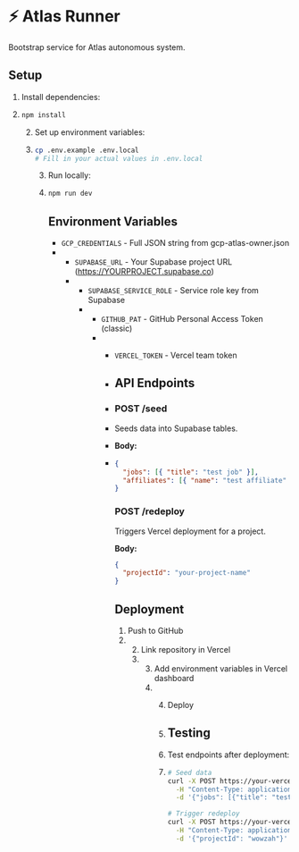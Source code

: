 # ⚡ Atlas Runner

Bootstrap service for Atlas autonomous system.

## Setup

1. Install dependencies:
2. ```bash
   npm install
   ```

   2. Set up environment variables:
   3. ```bash
      cp .env.example .env.local
      # Fill in your actual values in .env.local
      ```

      3. Run locally:
      4. ```bash
         npm run dev
         ```

         ## Environment Variables

         - `GCP_CREDENTIALS` - Full JSON string from gcp-atlas-owner.json
         - - `SUPABASE_URL` - Your Supabase project URL (https://YOURPROJECT.supabase.co)
           - - `SUPABASE_SERVICE_ROLE` - Service role key from Supabase
             - - `GITHUB_PAT` - GitHub Personal Access Token (classic)
               - - `VERCEL_TOKEN` - Vercel team token
                
                 - ## API Endpoints
                
                 - ### POST /seed
                 - Seeds data into Supabase tables.
                
                 - **Body:**
                 - ```json
                   {
                     "jobs": [{ "title": "test job" }],
                     "affiliates": [{ "name": "test affiliate" }]
                   }
                   ```

                   ### POST /redeploy
                   Triggers Vercel deployment for a project.

                   **Body:**
                   ```json
                   {
                     "projectId": "your-project-name"
                   }
                   ```

                   ## Deployment

                   1. Push to GitHub
                   2. 2. Link repository in Vercel
                      3. 3. Add environment variables in Vercel dashboard
                         4. 4. Deploy
                           
                            5. ## Testing
                           
                            6. Test endpoints after deployment:
                           
                            7. ```bash
                               # Seed data
                               curl -X POST https://your-vercel-url/seed \
                                 -H "Content-Type: application/json" \
                                 -d '{"jobs": [{"title": "test"}]}'

                               # Trigger redeploy
                               curl -X POST https://your-vercel-url/redeploy \
                                 -H "Content-Type: application/json" \
                                 -d '{"projectId": "wowzah"}'
                               ```

